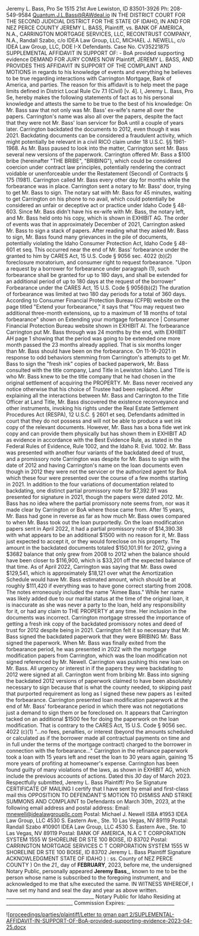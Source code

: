 Jeremy L. Bass, Pro Se 1515 21st Ave Lewiston, ID 83501-3926 Ph: 208-549-9584 Quantum.J.L.Bass@RAWdeal.io IN THE DISTRICT COURT FOR THE SECOND JUDICIAL DISTRICT FOR THE STATE OF IDAHO, IN AND FOR NEZ PERCE COUNTY JEREMY L. BASS, Plaintiff, vs. BANK OF AMERICA, N.A., CARRINGTON MORTGAGE SERVICES, LLC, RECONTRUST COMPANY, N.A., Randall Szabo, c/o IDEA Law Group, LLC, MICHAEL J. NEWELL, c/o IDEA Law Group, LLC, DOE I-X Defendants. Case No. CV35221875 SUPPLEMENTAL AFFIDAVIT IN SUPPORT OF: - BoA provided supporting evidence DEMAND FOR JURY 	COMES NOW Plaintiff, JEREMY L. BASS, AND PROVIDES THIS AFFIDAVIT IN SUPPORT OF THE COMPLAINT AND MOTIONS in regards to his knowledge of events and everything he believes to be true regarding interactions with Carrington Mortgage, Bank of America, and parties. The reason for this affidavit is to help meet the page limits defined in District Local Rule Civ 7.1 (Civil) [v. 4]. 	I, Jeremy L. Bass, Pro Se, hereby makes the following statements of fact as to his personal knowledge and attests the same to be true to the best of his knowledge: On Mr. Bass saw that not only was Mr. Bass' ex-wife's name all over the papers. Carrington's name was also all over the papers, despite the fact that they were not Mr. Bass' loan servicer for BoA until a couple of years later. Carrington backdated the documents to 2012, even though it was 2021. Backdating documents can be considered a fraudulent activity, which might potentially be relevant in a civil RICO claim under 18 U.S.C. §§ 1961-1968. As Mr. Bass paused to look into the matter, Carrington sent Mr. Bass several new versions of the paperwork. Carrington offered Mr. Bass a $100 bribe (hereinafter "THE BRIBE", "BRIBING"), which could be considered coercion under contract law principles, potentially rendering the contract voidable or unenforceable under the Restatement (Second) of Contracts § 175 (1981). Carrington called Mr. Bass every other day for months while the forbearance was in place. Carrington sent a notary to Mr. Bass' door, trying to get Mr. Bass to sign. The notary sat with Mr. Bass for 45 minutes, waiting to get Carrington on his phone to no avail, which could potentially be considered an unfair or deceptive act or practice under Idaho Code § 48-603. Since Mr. Bass didn't have his ex-wife with Mr. Bass, the notary left, and Mr. Bass held onto his copy, which is shown in EXHIBIT AG. The order of events was that in approximately December of 2021, Carrington asked Mr. Bass to sign a stack of papers. After reading what they asked Mr. Bass to sign, Mr. Bass found many grievances in the pile of documents, potentially violating the Idaho Consumer Protection Act, Idaho Code § 48-601 et seq. This occurred near the end of Mr. Bass' forbearance under the granted to him by CARES Act, 15 U.S. Code § 9056 sec. 4022 (b)(2) foreclosure moratorium, and consumer right to request forbearance. "Upon a request by a borrower for forbearance under paragraph (1), such forbearance shall be granted for up to 180 days, and shall be extended for an additional period of up to 180 days at the request of the borrower" Forbearance under the CARES Act, 15 U.S. Code § 9056(b)(2) The duration of forbearance was limited at two 180 day periods for a total of 360 days. According to Consumer Financial Protection Bureau (CFPB) website on the page titled "Extend your forbearance," it says that "You may request two additional three-month extensions, up to a maximum of 18 months of total forbearance" shown on Extending your mortgage forbearance | Consumer Financial Protection Bureau website shown in EXHIBIT AI. The forbearance Carrington put Mr. Bass through was 24 months by the end, with EXHIBIT AH page 1 showing that the period was going to be extended one more month passed the 23 months already applied. That is six months longer than Mr. Bass should have been on the forbearance. On 11-16-2021 in response to odd behaviors stemming from Carrington's attempts to get Mr. Bass to sign the "fresh ink" copies of backed paperwork, Mr. Bass consulted with the title company, Land Title in Lewiston Idaho. Land Title is who Mr. Bass knew to be the title company that he had chosen in the original settlement of acquiring the PROPERTY. Mr. Bass never received any notice otherwise that his choice of Trustee had been replaced. After explaining all the interactions between Mr. Bass and Carrington to the Title Officer at Land Title, Mr. Bass discovered the existence reconveyance and other instruments, invoking his rights under the Real Estate Settlement Procedures Act (RESPA), 12 U.S.C. § 2601 et seq. Defendants admitted in court that they do not possess and will not be able to produce a wet ink copy of the relevant documents. However, Mr. Bass has a bona fide wet ink copy and can provide them physically but has shown them in EXHIBIT AD as evidence in accordance with the Best Evidence Rule, as stated in the Federal Rules of Evidence, Rule 1002, and the Idaho R. Evid. 1002. Mr. Bass was presented with another four variants of the backdated deed of trust, and a promissory note Carrington was despite for Mr. Bass to sign with the date of 2012 and having Carrington's name on the loan documents even though in 2012 they were not the servicer or the authorized agent for BoA which these four were presented over the course of a few months starting in 2021. In addition to the four variations of documentation related to backdating, one distinct partial promissory note for $7,392.91 was presented for signature in 2021, though the papers were dated 2012. Mr. Bass has no idea where the partial promissory note seems from, nor was it made clear by Carrington or BoA where those came from. After 15 years, Mr. Bass had gone in reverse as far as how much Mr. Bass owes compared to when Mr. Bass took out the loan purportedly. On the loan modification papers sent in April 2022, it had a partial promissory note of $14,390.38 with what appears to be an additional $1500 with no reason for it, Mr. Bass just expected to accept it, or they would foreclose on his property. The amount in the backdated documents totaled $150,101.91 for 2012, giving a $3682 balance that only grew from 2008 to 2012 when the balance should have been closer to $116,900, which is $33,201 off the expected balance of that time. As of April 2022, Carrington was saying that Mr. Bass owed $129,541, which is approximately $18,121 over what the Amortization Schedule would have Mr. Bass estimated amount, which should be at roughly $111,420 if everything was to have gone correct starting from 2008. The notes erroneously included the name "Aimee Bass." While her name was likely added due to our marital status at the time of the original loan, it is inaccurate as she was never a party to the loan, held any responsibility for it, or had any claim to THE PROPERTY at any time. Her inclusion in the documents was incorrect. Carrington mortgage stressed the importance of getting a fresh ink copy of the backdated promissory notes and deed of trust for 2012 despite being in 2021. Carrington felt it so necessary that Mr. Bass signed the backdated paperwork that they were BRIBING Mr. Bass signed the paperwork. When Mr. Bass was finally exited from the forbearance period, he was presented in 2022 with the mortgage modification papers from Carrington, which was the loan modification not signed referenced by Mr. Newell. Carrington was pushing this new loan on Mr. Bass. All urgency or interest in if the papers they were backdating to 2012 were signed at all. Carrington went from bribing Mr. Bass into signing the backdated 2012 versions of paperwork claimed to have been absolutely necessary to sign because that is what the county needed, to skipping past that purported requirement as long as I signed these new papers as I exited the forbearance. Carrington presented loan modification paperwork at the end of Mr. Bass' forbearance period in which there was not negotiations just a demand to sign them or be foreclosed on. It appears that Carrington tacked on an additional $1500 fee for doing the paperwork on the loan modification. That is contrary to the CARES Act, 15 U.S. Code § 9056 sec. 4022 (c)(1) "…no fees, penalties, or interest (beyond the amounts scheduled or calculated as if the borrower made all contractual payments on time and in full under the terms of the mortgage contract) charged to the borrower in connection with the forbearance…" Carrington in the refinance paperwork took a loan with 15 years left and reset the loan to 30 years again, gaining 15 more years of profiting at homeowner's expense. Carrington has been found guilty of many violations of the laws, as shown in EXHIBIT AG, which include the previous accounts of actions. Dated this _30_ day of March 2023. Respectfully submitted, Jeremy L. Bass Plaintiff/ Pro Se 						 				Signature CERTIFICATE OF MAILING 	I certify that I have sent by email and first-class mail this OPPOSITION TO DEFENDANT'S MOTION TO DISMISS AND STRIKE SUMMONS AND COMPLAINT to Defendants on March 30th, 2023, at the following email address and postal address: Email:	mnewell@idealawgroupllc.com Postal:	Michael J. Newell ISBA #1953 		IDEA Law Group, LLC 		4530 S. Eastern Ave., Ste. 10 		Las Vegas, NV 89119 Postal:	Randall Szabo #10901 		IDEA Law Group, LLC 		4530 S. Eastern Ave., Ste. 10 		Las Vegas, NV 89119 Postal:	BANK OF AMERICA, N.A 		C T CORPORATION SYSTEM 		1555 W SHORELINE DR 		STE 100 		BOISE, ID 83702 Postal:	CARRINGTON MORTGAGE SERVICES 		C T CORPORATION SYSTEM 		1555 W SHORELINE DR 		STE 100 		BOISE, ID 83702 Jeremy L. Bass Plaintiff 						 				Signature ACKNOWLEDGMENT STATE OF IDAHO ) : ss. County of NEZ PERCE COUNTY ) On the _21__ day of __FEBRUARY__, 2023, before me, the undersigned Notary Public, personally appeared __Jeremy Bass___, known to me to be the person whose name is subscribed to the foregoing instrument, and acknowledged to me that s/he executed the same. IN WITNESS WHEREOF, I have set my hand and seal the day and year as above written. _____________________________________ Notary Public for Idaho Residing at ____________________________ Commission Expires: ____________________

![[proceedings/parties/plaintiff/Letter to gman part 2/SUPLEMENTAL-AFFIDAVIT-IN-SUPPORT-OF-BoA-provided-supporting-evidence-2023-04-25.docx](proceedings/parties/plaintiff/Letter%20to%20gman%20part%202/SUPLEMENTAL-AFFIDAVIT-IN-SUPPORT-OF-BoA-provided-supporting-evidence-2023-04-25/IMG-20240309182912780.docx)
